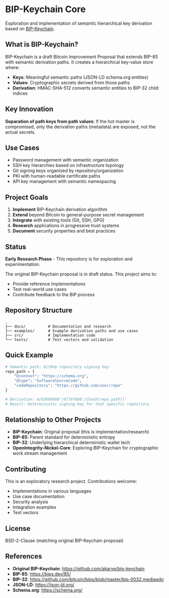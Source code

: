 # BIP-Keychain Core

Exploration and implementation of semantic hierarchical key derivation based on [BIP-Keychain](https://github.com/akarve/bip-keychain).

## What is BIP-Keychain?

BIP-Keychain is a draft Bitcoin Improvement Proposal that extends BIP-85 with semantic derivation paths. It creates a hierarchical key-value store where:

- **Keys**: Meaningful semantic paths (JSON-LD schema.org entities)
- **Values**: Cryptographic secrets derived from those paths
- **Derivation**: HMAC-SHA-512 converts semantic entities to BIP-32 child indices

## Key Innovation

**Separation of path keys from path values**: If the hot master is compromised, only the derivation paths (metadata) are exposed, not the actual secrets.

## Use Cases

- Password management with semantic organization
- SSH key hierarchies based on infrastructure topology
- Git signing keys organized by repository/organization
- PKI with human-readable certificate paths
- API key management with semantic namespacing

## Project Goals

1. **Implement** BIP-Keychain derivation algorithm
2. **Extend** beyond Bitcoin to general-purpose secret management
3. **Integrate** with existing tools (Git, SSH, GPG)
4. **Research** applications in progressive trust systems
5. **Document** security properties and best practices

## Status

**Early Research Phase** - This repository is for exploration and experimentation.

The original BIP-Keychain proposal is in draft status. This project aims to:
- Provide reference implementations
- Test real-world use cases
- Contribute feedback to the BIP process

## Repository Structure

```
.
├── docs/          # Documentation and research
├── examples/      # Example derivation paths and use cases
├── src/           # Implementation code
└── tests/         # Test vectors and validation
```

## Quick Example

```python
# Semantic path: GitHub repository signing key
repo_path = {
    "@context": "https://schema.org",
    "@type": "SoftwareSourceCode",
    "codeRepository": "https://github.com/user/repo"
}

# Derivation: m/83696968'/67797668'/{hash(repo_path)}'
# Result: Deterministic signing key for that specific repository
```

## Relationship to Other Projects

- **BIP-Keychain**: Original proposal (this is implementation/research)
- **BIP-85**: Parent standard for deterministic entropy
- **BIP-32**: Underlying hierarchical deterministic wallet tech
- **OpenIntegrity-Nickel-Core**: Exploring BIP-Keychain for cryptographic work stream management

## Contributing

This is an exploratory research project. Contributions welcome:

- Implementations in various languages
- Use case documentation
- Security analysis
- Integration examples
- Test vectors

## License

BSD-2-Clause (matching original BIP-Keychain proposal)

## References

- **Original BIP-Keychain**: https://github.com/akarve/bip-keychain
- **BIP-85**: https://bips.dev/85/
- **BIP-32**: https://github.com/bitcoin/bips/blob/master/bip-0032.mediawiki
- **JSON-LD**: https://json-ld.org/
- **Schema.org**: https://schema.org/
